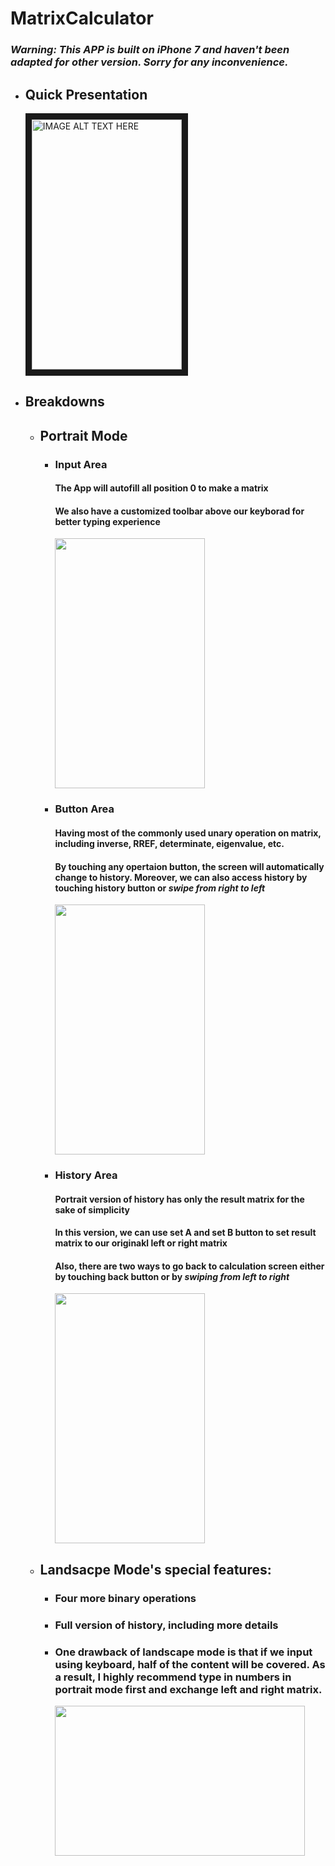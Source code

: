 # MatrixCalculator

### *Warning: This APP is built on iPhone 7 and haven't been adapted for other version. Sorry for any inconvenience.*

* ## Quick Presentation
  
  <a href="https://www.youtube.com/watch?v=mE6tqVVTXzQ&t=21s
" target="_blank"><img src="https://github.com/shuster-cao/MatrixCalculator/blob/master/pics/IMG_E5469F8F9779-1.jpeg" 
alt="IMAGE ALT TEXT HERE" width="240" height="400" border="10" /></a>

* ## Breakdowns
  * ## Portrait Mode
    * ### Input Area
      #### The App will autofill all position 0 to make a matrix
      #### We also have a customized toolbar above our keyborad for better typing experience
        <img src="https://github.com/shuster-cao/MatrixCalculator/blob/master/pics/Input.gif" width="240" height="400" />
    
    * ### Button Area
      #### Having most of the commonly used unary operation on matrix, including inverse, RREF, determinate, eigenvalue, etc.
      #### By touching any opertaion button, the screen will automatically change to history. Moreover, we can also access history by touching history button or *swipe from right to left*
      <img src="https://github.com/shuster-cao/MatrixCalculator/blob/master/pics/button.gif" width="240" height="400" />
      
    * ### History Area
      #### Portrait version of history has only the result matrix for the sake of simplicity
      #### In this version, we can use set A and set B button to set result matrix to our originakl left or right matrix
      #### Also, there are two ways to go back to calculation screen either by touching back button or by *swiping from left to right*
       <img src="https://github.com/shuster-cao/MatrixCalculator/blob/master/pics/history.gif" width="240" height="400" />
  * ## Landsacpe Mode's special features:
      * ### Four more binary operations
      * ### Full version of history, including more details
      * ### One drawback of landscape mode is that if we input using keyboard, half of the content will be covered. As a result, I highly recommend type in numbers in portrait mode first and exchange left and right matrix.
        <img src="https://github.com/shuster-cao/MatrixCalculator/blob/master/pics/landscape.gif" width="400" height="240" />
